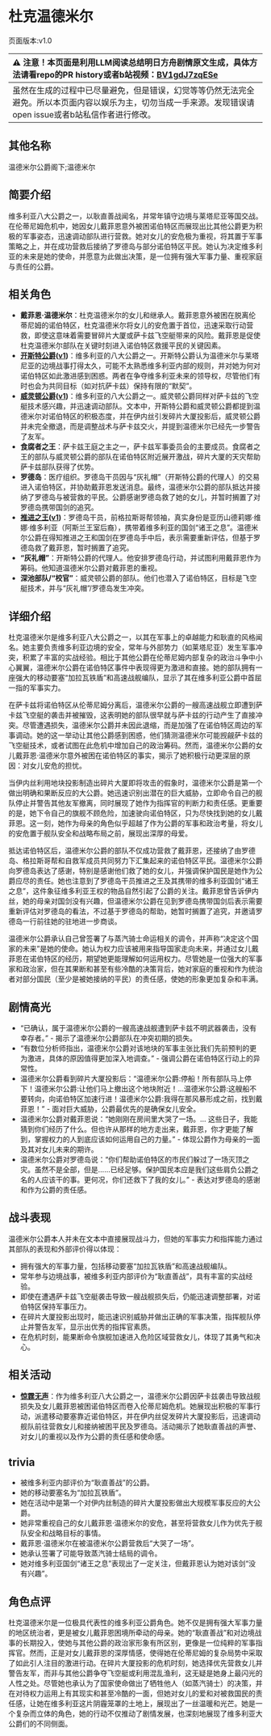 # 杜克温德米尔
页面版本:v1.0
 

| :warning: 注意！本页面是利用LLM阅读总结明日方舟剧情原文生成，具体方法请看repo的PR history或者b站视频：[BV1gdJ7zqESe](https://www.bilibili.com/video/BV1gdJ7zqESe/)         |
|:----------------------------|
| 虽然在生成的过程中已尽量避免，但是错误，幻觉等等仍然无法完全避免。所以本页面内容以娱乐为主，切勿当成一手来源。发现错误请open issue或者b站私信作者进行修改。|



## 其他名称
温德米尔公爵阁下;温德米尔
## 简要介绍
维多利亚八大公爵之一，以耿直善战闻名，并常年镇守边境与莱塔尼亚等国交战。在伦蒂尼姆危机中，她因女儿戴菲恩意外被困诺伯特区而展现出比其他公爵更为积极的军事姿态，迅速调动部队进行营救。她对女儿的安危极为重视，将其置于军事策略之上，并在成功营救后接纳了罗德岛与部分诺伯特区平民。她认为决定维多利亚的未来是她的使命，并愿意为此做出决策，是一位拥有强大军事力量、重视家庭与责任的公爵。
## 相关角色
-   **戴菲恩·温德米尔**：杜克温德米尔的女儿和继承人。戴菲恩意外被困在脱离伦蒂尼姆的诺伯特区，杜克温德米尔将女儿的安危置于首位，迅速采取行动营救，即使这意味着需要冒碎片大厦或萨卡兹飞空艇带来的风险。戴菲恩是促使杜克温德米尔部队在关键时刻进入诺伯特区救援平民的关键因素。
-   **[开斯特公爵](../char_v3/extended_char_kai_si_te_gong_jue.md)([v1](extended_char_kai_si_te_gong_jue.md))**：维多利亚的八大公爵之一。开斯特公爵认为温德米尔与莱塔尼亚的边境战事打得太久，可能不太熟悉维多利亚内部的规则，并对她为何对诺伯特区如此激进感到困惑。两者在争夺维多利亚未来的领导权，尽管他们有时也会为共同目标（如对抗萨卡兹）保持有限的“默契”。
-   **[威灵顿公爵](../char_v3/extended_char_wei_ling_dun_gong_jue.md)([v1](extended_char_wei_ling_dun_gong_jue.md))**：维多利亚的八大公爵之一。威灵顿公爵同样对萨卡兹的飞空艇技术感兴趣，并迅速调动部队。文本中，开斯特公爵和威灵顿公爵都提到温德米尔对诺伯特区的积极态度，并在伊内丝引发碎片大厦投影后，威灵顿公爵并未完全撤退，而是调整战术与萨卡兹交火，并提到温德米尔已经先一步警告了友军。
-   **食腐者之王**：萨卡兹王庭之主之一，萨卡兹军事委员会的主要成员。食腐者之王的部队与威灵顿公爵的部队在诺伯特区附近展开激战，碎片大厦的天灾帮助萨卡兹部队获得了优势。
-   **罗德岛**：医疗组织。罗德岛干员因与“灰礼帽”（开斯特公爵的代理人）的交易进入诺伯特区，并协助戴菲恩发送消息。最终，温德米尔公爵的部队抵达并接纳了罗德岛与被营救的平民。公爵感谢罗德岛救了她的女儿，并暂时搁置了对罗德岛携带国剑的追究。
-   **[推进之王](../char_v3/char_112_siege.md)([v1](char_112_siege.md))**：罗德岛干员，前格拉斯哥帮领袖，真实身份是亚历山德莉娜·维娜·维多利亚（阿斯兰王室后裔），携带着维多利亚的国剑“诸王之息”。温德米尔公爵在得知推进之王和国剑在罗德岛手中后，表示需要重新评估，但基于罗德岛救了戴菲恩，暂时搁置了追究。
-   **“灰礼帽”**：开斯特公爵的代理人。他安排罗德岛行动，并试图利用戴菲恩作为筹码。他知道温德米尔公爵对戴菲恩的重视。
-   **深池部队/“校官”**：威灵顿公爵的部队。他们也潜入了诺伯特区，目标是飞空艇技术，并与“灰礼帽”/罗德岛发生冲突。
## 详细介绍
杜克温德米尔是维多利亚八大公爵之一，以其在军事上的卓越能力和耿直的风格闻名。她主要负责维多利亚边境的安全，常年与外部势力（如莱塔尼亚）发生军事冲突，积累了丰富的实战经验。相比于其他公爵在伦蒂尼姆内部复杂的政治斗争中小心翼翼，温德米尔公爵在诺伯特区事件中表现得更为激进和直接。她的部队拥有一座强大的移动要塞“加拉瓦铁盾”和高速战舰编队，显示了其在维多利亚公爵中首屈一指的军事实力。

在萨卡兹将诺伯特区从伦蒂尼姆分离后，温德米尔公爵的一艘高速战舰立即遭到萨卡兹飞空艇的袭击并被摧毁，这表明她的部队很早就与萨卡兹的行动产生了直接冲突。尽管遭遇损失，温德米尔公爵并未因此退缩，而是加强了在诺伯特区周边的军事调动。她的这一举动让其他公爵感到困惑，他们猜测温德米尔可能觊觎萨卡兹的飞空艇技术，或者试图在此危机中增加自己的政治筹码。然而，温德米尔公爵的女儿戴菲恩·温德米尔意外被困在诺伯特区的事实，揭示了她积极行动更深层的原因：对女儿安危的担忧。

当伊内丝利用地块投影制造出碎片大厦即将攻击的假象时，温德米尔公爵是第一个做出明确和果断反应的大公爵。她迅速识别出潜在的巨大威胁，立即命令自己的舰队停止并警告其他友军撤离，同时展现了她作为指挥官的判断力和责任感。更重要的是，她下令自己的旗舰不顾危险，加速驶向诺伯特区，只为尽快找到她的女儿戴菲恩。这一刻，她作为母亲的角色似乎超越了作为公爵的军事和政治考量，将女儿的安危置于舰队安全和战略布局之前，展现出深厚的母爱。

抵达诺伯特区后，温德米尔公爵的部队不仅成功营救了戴菲恩，还接纳了由罗德岛、格拉斯哥帮和自救军成员共同努力下汇集起来的诺伯特区平民。温德米尔公爵向罗德岛表达了感谢，特别是感谢他们救了她的女儿，并强调保护国民是她作为公爵应尽的责任。她也注意到了罗德岛干员推进之王及其携带的维多利亚国剑“诸王之息”，这件象征维多利亚王权的物品自然引起了公爵的关注。戴菲恩曾告诉伊内丝，她的母亲对国剑没有兴趣，但温德米尔公爵在见到罗德岛携带国剑后表示需要重新评估对罗德岛的看法，不过基于罗德岛的帮助，她暂时搁置了追究，并邀请罗德岛一行前往她的驻地进一步商谈。

温德米尔公爵承认自己曾签署了与蒸汽骑士命运相关的调令，并声称“决定这个国家的未来”是她的使命。她认为权力应该被用来指导国家走向未来，并通过女儿戴菲恩在诺伯特区的经历，期望她更能理解如何运用权力。尽管她是一位强大的军事家和政治家，但在其果断和甚至有些冷酷的决策背后，她对家庭的重视和作为统治者对部分国民（至少是被她接纳的平民）的责任感，使她的形象更加复杂和丰满。
## 剧情高光
*   “已确认，属于温德米尔公爵的一艘高速战舰遭到萨卡兹不明武器袭击，没有幸存者。” - 揭示了温德米尔公爵部队在冲突初期的损失。
*   “有数位分析师指出，温德米尔公爵对该地块的军事主张比我们先前预判的更为激进，具体的原因值得更加深入地调查。” - 强调公爵在诺伯特区行动上的异常性。
*   温德米尔公爵看到碎片大厦投影后：“温德米尔公爵:停船！所有部队马上停下！温德米尔公爵:让他们马上撤出这个地块附近！...温德米尔公爵:这艘船不要转向，向诺伯特区加速行进！温德米尔公爵:我得在那风暴形成之前，找到戴菲恩！” - 面对巨大威胁，公爵最优先的是确保女儿安全。
*   温德米尔公爵对戴菲恩说：“她刚刚在房间里大哭了一场。... 这些日子，我能猜到你们经历了什么。但也许从那样的地方走出来，戴菲恩，你才更能了解到，掌握权力的人到底应该如何运用自己的力量。” - 体现公爵作为母亲的一面及其对女儿未来的期许。
*   温德米尔公爵对罗德岛说：“你们帮助诺伯特区的市民们躲过了一场灭顶之灾。虽然不是全部，但是......已经足够。保护国民本应是我们这些肩负公爵之名的人应该干的事。更何况，你们还救下了我的女儿。” - 表达对罗德岛的感谢和作为公爵的责任感。
## 战斗表现
温德米尔公爵本人并未在文本中直接展现战斗力，但她的军事实力和指挥能力通过其部队的表现和外部评价得以体现：
*   拥有强大的军事力量，包括移动要塞“加拉瓦铁盾”和高速战舰编队。
*   常年参与边境战事，被维多利亚内部评价为“耿直善战”，具有丰富的实战经验。
*   即使在遭遇萨卡兹飞空艇袭击导致一艘战舰损失后，仍能迅速调整部署，对诺伯特区保持军事压力。
*   在碎片大厦投影出现时，能迅速识别威胁并做出正确的军事决策，指挥舰队停止并警告友军，显示出优秀的指挥官素质。
*   在危机时刻，能果断命令旗舰加速进入危险区域营救女儿，体现了其勇气和决心。
## 相关活动
-   **[惊霆无声](../stories/main_12.md)**：作为维多利亚八大公爵之一，温德米尔公爵因萨卡兹袭击导致战舰损失及女儿戴菲恩被困诺伯特区而卷入伦蒂尼姆危机。她展现出积极的军事行动，派遣移动要塞靠近诺伯特区，并在伊内丝促发碎片大厦投影后，迅速调动舰队前往营救女儿和接纳被困平民及罗德岛。活动揭示了她耿直善战的声誉、对女儿的重视以及作为公爵的责任感和使命感。
## trivia
*   被维多利亚内部评价为“耿直善战”的公爵。
*   她的移动要塞名为“加拉瓦铁盾”。
*   她在活动中是第一个对伊内丝制造的碎片大厦投影做出大规模军事反应的大公爵。
*   她非常重视自己的女儿戴菲恩·温德米尔的安危，甚至将营救女儿作为优先于舰队安全和战略目标的事情。
*   戴菲恩·温德米尔在被温德米尔公爵营救后“大哭了一场”。
*   她承认签署了可能导致蒸汽骑士结局的调令。
*   她对维多利亚国剑“诸王之息”表现出了一定关注，但戴菲恩认为她对该剑“没有兴趣”。
## 角色点评
杜克温德米尔是一位极具代表性的维多利亚公爵角色。她不仅是拥有强大军事力量的地区统治者，更是被女儿戴菲恩困境所牵动的母亲。她的“耿直善战”和对边境战事的长期投入，使她与其他公爵的政治家形象有所区别，更像是一位纯粹的军事指挥官。然而，正是对女儿戴菲恩的深厚情感，使得她在伦蒂尼姆的复杂局势中采取了如此引人注目的激进行动。在碎片大厦投影的危机时刻，她选择优先营救女儿并警告友军，而非与其他公爵争夺飞空艇或利用混乱渔利，这无疑是她身上最闪光的人性之处。尽管她也承认为了国家使命做出了牺牲他人（如蒸汽骑士）的决策，并在对待权力运用上有其现实和甚至冷酷的一面，但她对女儿的爱和对被救国民的责任感，让她在维多利亚这片阴霾笼罩的土地上，展现出了一丝温暖和光芒。她是一个复杂而立体的角色，她的行动不仅推动了剧情发展，也深刻地展现了维多利亚大公爵们的不同侧面。